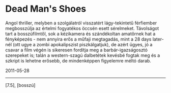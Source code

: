 # Dead Man's Shoes

Angol thriller, melyben a szolgálatról visszatért lágy-tekintetű férfiember megbosszúlja az értelmi fogyatékos öccsén esett sérelmeket. Távolságot tart a bosszúfilmtől, sok a kézikamera és szándékoltan amatőrnek hat a fényképezés - nem annyira erős a műfaji megtagadás, mint a 28 days later-nél (ott ugye a zombi apokalipszist piszkálgatjuk), de azért ügyes, jó a csavar a film végén is sikeresen fordítja meg a barbár-igazságosztó szerepeket is; talán a western-szagú dalbetétek kevésbé fogtak meg és a szkript is lehetne erősebb, de mindenképpen figyelemre méltó darab.

2011-05-28 

----

[7.5], [bosszú]